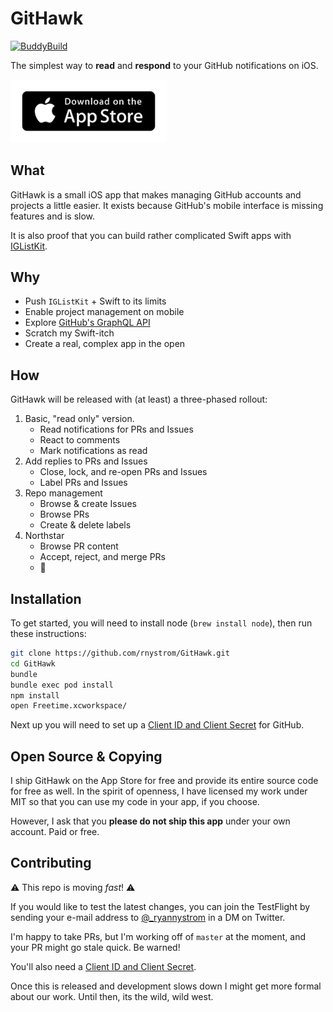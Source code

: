 # GitHawk

[![BuddyBuild](https://dashboard.buddybuild.com/api/statusImage?appID=59d904ff8588d60001729c4e&branch=master&build=latest)](https://dashboard.buddybuild.com/apps/59d904ff8588d60001729c4e/build/latest?branch=master)

The simplest way to **read** and **respond** to your GitHub notifications on iOS.

<a href=https://itunes.apple.com/app/githawk-for-github/id1252320249><img src=Design/app-store-badge.png width=250></a>

## What

GitHawk is a small iOS app that makes managing GitHub accounts and projects a little easier. It exists because GitHub's mobile interface is missing features and is slow.

It is also proof that you can build rather complicated Swift apps with [IGListKit](https://github.com/Instagram/IGListKit).

## Why

- Push `IGListKit` + Swift to its limits
- Enable project management on mobile
- Explore [GitHub's GraphQL API](https://developer.github.com/v4/)
- Scratch my Swift-itch
- Create a real, complex app in the open

## How

GitHawk will be released with (at least) a three-phased rollout:

1. Basic, "read only" version.
    - Read notifications for PRs and Issues
    - React to comments
    - Mark notifications as read
2. Add replies to PRs and Issues
    - Close, lock, and re-open PRs and Issues
    - Label PRs and Issues
3. Repo management
    - Browse & create Issues
    - Browse PRs
    - Create & delete labels
4. Northstar
    - Browse PR content
    - Accept, reject, and merge PRs
    - :rocket:

## Installation

To get started, you will need to install node (`brew install node`), then run these instructions:

```sh
git clone https://github.com/rnystrom/GitHawk.git
cd GitHawk
bundle
bundle exec pod install
npm install
open Freetime.xcworkspace/
```

Next up you will need to set up a [Client ID and Client Secret](Setup.md) for GitHub.


## Open Source & Copying

I ship GitHawk on the App Store for free and provide its entire source code for free as well. In the spirit of openness, I have licensed my work under MIT so that you can use my code in your app, if you choose.

However, I ask that you **please do not ship this app** under your own account. Paid or free.

## Contributing

:warning: This repo is moving _fast_! :warning:

If you would like to test the latest changes, you can join the TestFlight by sending your e-mail address to [@_ryannystrom](https://twitter.com/_ryannystrom) in a DM on Twitter.

I'm happy to take PRs, but I'm working off of `master` at the moment, and your PR might go stale quick. Be warned!

You'll also need a [Client ID and Client Secret](Setup.md).

Once this is released and development slows down I might get more formal about our work. Until then, its the wild, wild west.
